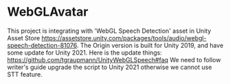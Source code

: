 # WebGLAvatar
This project is integrating with 'WebGL Speech Detection' asset in Unity Asset Store https://assetstore.unity.com/packages/tools/audio/webgl-speech-detection-81076.
The Origin version is built for Unity 2019, and have some update for Unity 2021. Here is the update things: https://github.com/tgraupmann/UnityWebGLSpeech#faq
We need to follow writer's guide upgrade the script to Unity 2021 otherwise we cannot use STT feature.
